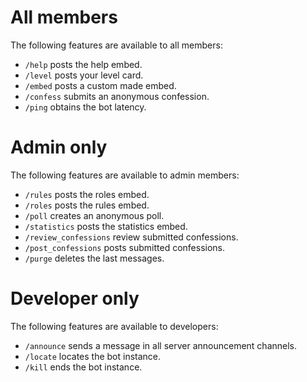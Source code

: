 # All members

The following features are available to all members:
- `/help` posts the help embed.
- `/level` posts your level card.
- `/embed` posts a custom made embed.
- `/confess` submits an anonymous confession.
- `/ping` obtains the bot latency.

# Admin only

The following features are available to admin members:
- `/rules` posts the roles embed.
- `/roles` posts the rules embed.
- `/poll` creates an anonymous poll.
- `/statistics` posts the statistics embed.
- `/review_confessions` review submitted confessions.
- `/post_confessions` posts submitted confessions.
- `/purge` deletes the last messages.

# Developer only

The following features are available to developers:
- `/announce` sends a message in all server announcement channels.
- `/locate` locates the bot instance.
- `/kill` ends the bot instance.

